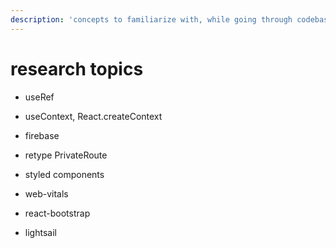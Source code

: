 ```yaml
---
description: 'concepts to familiarize with, while going through codebase'
---
```


# research topics

* useRef
* useContext, React.createContext
* firebase
* retype PrivateRoute



* styled components
* web-vitals
* react-bootstrap
* lightsail



